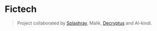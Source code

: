 # Fictech
> Project collaborated by [Splashray](https://GitHub.com/Splashray), Malik, [Decryptus](https://GitHub.com/decryptus007) and Al-kindi.
